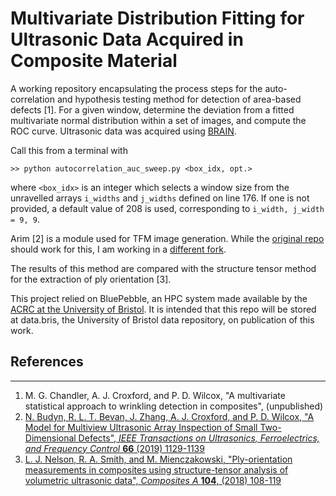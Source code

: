 # Multivariate Distribution Fitting for Ultrasonic Data Acquired in Composite Material

A working repository encapsulating the process steps for the auto-correlation and
hypothesis testing method for detection of area-based defects [1]. For a given
window, determine the deviation from a fitted multivariate normal distribution
within a set of images, and compute the ROC curve. Ultrasonic data was acquired
using [BRAIN](https://github.com/ndtatbristol/brain1).

Call this from a terminal with 
```
>> python autocorrelation_auc_sweep.py <box_idx, opt.>
```
where `<box_idx>` is an integer which selects a window size from the unravelled
arrays `i_widths` and `j_widths` defined on line 176. If one is not provided, a
default value of 208 is used, corresponding to `i_width, j_width = 9, 9`.

Arim [2] is a module used for TFM image generation. While the [original repo](https://github.com/ndtatbristol/arim)
should work for this, I am working in a [different fork](https://github.com/mgchandler/arim-mgc).

The results of this method are compared with the structure tensor method for the
extraction of ply orientation [3].

This project relied on BluePebble, an HPC system made available by the [ACRC at
the University of Bristol](https://www.bristol.ac.uk/acrc). It is intended that
this repo will be stored at data.bris, the University of Bristol data
repository, on publication of this work.

## References
----------
1. M. G. Chandler, A. J. Croxford, and P. D. Wilcox, "A multivariate statistical
   approach to wrinkling detection in composites", (unpublished)
2. [N. Budyn, R. L. T. Bevan, J. Zhang, A. J. Croxford, and P. D. Wilcox, "A Model
   for Multiview Ultrasonic Array Inspection of Small Two-Dimensional Defects",
   *IEEE Transactions on Ultrasonics, Ferroelectrics, and Frequency Control*
   **66** (2019) 1129-1139](https://doi.org/10.1109/TUFFC.2019.2909988)
3. [L. J. Nelson, R. A. Smith, and M. Mienczakowski, "Ply-orientation
   measurements in composites using structure-tensor analysis of volumetric
   ultrasonic data", *Composites A* **104**, (2018) 108-119](https://doi.org/10.1016/j.compositesa.2017.10.027)